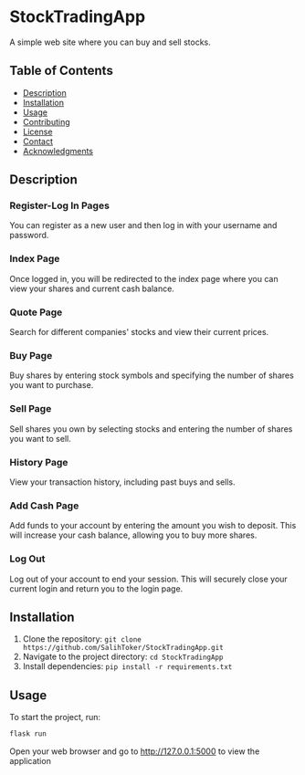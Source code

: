 # StockTradingApp

A simple web site where you can buy and sell stocks.

## Table of Contents
- [Description](#description)
- [Installation](#installation)
- [Usage](#usage)
- [Contributing](#contributing)
- [License](#license)
- [Contact](#contact)
- [Acknowledgments](#acknowledgments)

## Description

### Register-Log In Pages
You can register as a new user and then log in with your username and password.
### Index Page
Once logged in, you will be redirected to the index page where you can view your shares and current cash balance.
### Quote Page
Search for different companies' stocks and view their current prices.
### Buy Page
Buy shares by entering stock symbols and specifying the number of shares you want to purchase.
### Sell Page
Sell shares you own by selecting stocks and entering the number of shares you want to sell.
### History Page
View your transaction history, including past buys and sells.
### Add Cash Page
Add funds to your account by entering the amount you wish to deposit. This will increase your cash balance, allowing you to buy more shares.
### Log Out
Log out of your account to end your session. This will securely close your current login and return you to the login page.

## Installation

1. Clone the repository: `git clone https://github.com/SalihToker/StockTradingApp.git`
2. Navigate to the project directory: `cd StockTradingApp`
3. Install dependencies: `pip install -r requirements.txt`

## Usage

To start the project, run:

```bash
flask run
```
Open your web browser and go to http://127.0.0.1:5000 to view the application
